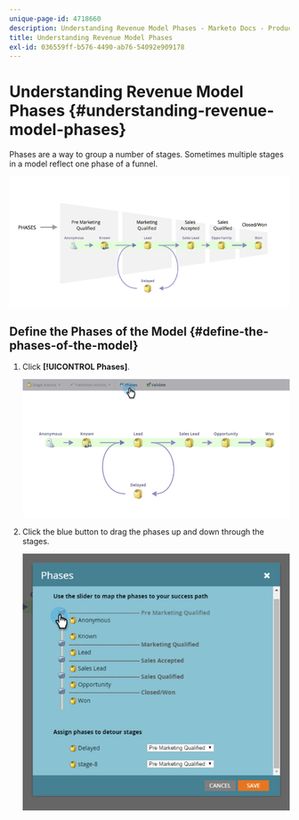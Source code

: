 ```yaml
---
unique-page-id: 4718660
description: Understanding Revenue Model Phases - Marketo Docs - Product Documentation
title: Understanding Revenue Model Phases
exl-id: 036559ff-b576-4490-ab76-54092e909178
---
```

# Understanding Revenue Model Phases {#understanding-revenue-model-phases}

Phases are a way to group a number of stages. Sometimes multiple stages in a model reflect one phase of a funnel.

![--](assets/image2015-6-12-16-3a56-3a40.png)

## Define the Phases of the Model {#define-the-phases-of-the-model}

1. Click **[!UICONTROL Phases]**.

   ![](assets/image2015-6-12-16-3a2-3a28.png)

1. Click the blue button to drag the phases up and down through the stages.

   ![](assets/image2015-6-12-16-3a5-3a31.png)

